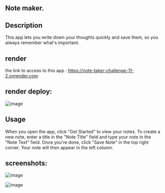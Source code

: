 ## Note maker.

## Description
This app lets you write down your thoughts quickly and save them, so you always remember what's important.

## render 
the link to access to this app :
https://note-taker-challenge-11-2.onrender.com
## render deploy: 
![image](https://github.com/user-attachments/assets/94e5b5a3-fb17-4faa-8ab6-187abf3bec7c)


## Usage
When you open the app, click "Get Started" to view your notes. To create a new note, enter a title in the "Note Title" field and type your note in the "Note Text" field. Once you're done, click "Save Note" in the top right corner. Your note will then appear in the left column.

## screenshots:
![image](https://github.com/user-attachments/assets/bde00516-a1df-4595-ac8e-85726039dd2b)

![image](https://github.com/user-attachments/assets/692822ce-9294-42a0-b1d2-e6755b78aa3b)
